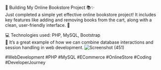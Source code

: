 

🚀 Building My Online Bookstore Project 📚✨  
Just completed a simple yet effective online bookstore project! It includes key features like adding and removing books from the cart, along with a clean, user-friendly interface. 🛒

💻 Technologies used: PHP, MySQL, Bootstrap  
🔧 It’s a great example of how we can combine database interactions and session handling in web development.
![Screenshot (451)](https://github.com/user-attachments/assets/ca7d7d0f-fc2e-40f6-9fc4-63cfcafd20af)

  
#WebDevelopment #PHP #MySQL #ECommerce #OnlineStore #Coding #DeveloperJourney

